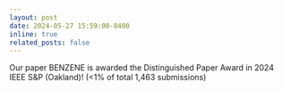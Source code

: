 ```yaml
---
layout: post
date: 2024-05-27 15:59:00-0400
inline: true
related_posts: false
---
```


Our paper BENZENE is awarded the Distinguished Paper Award in 2024 IEEE S&P (Oakland)!
(<1% of total 1,463 submissions)
